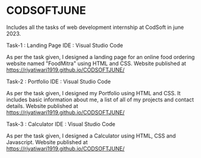 # CODSOFTJUNE
Includes all the tasks of web development internship at CodSoft in june 2023.

Task-1 : Landing Page
IDE : Visual Studio Code

As per the task given, I designed a landing page for an online food ordering website named "FoodMitra" using HTML and CSS.
Website published at https://riyatiwari1919.github.io/CODSOFTJUNE/

Task-2 : Portfolio
IDE : Visual Studio Code

As per the task given, I designed my Portfolio using HTML and CSS. It includes basic information about me, a list of all of my projects and contact details.
Website published at https://riyatiwari1919.github.io/CODSOFTJUNE/

Task-3 : Calculator
IDE : Visual Studio Code

As per the task given, I designed a Calculator using HTML, CSS and Javascript.
Website published at https://riyatiwari1919.github.io/CODSOFTJUNE/




